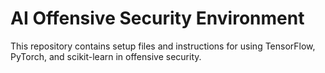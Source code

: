 # AI Offensive Security Environment
This repository contains setup files and instructions for using TensorFlow, PyTorch, and scikit-learn in offensive security.
